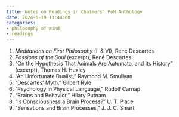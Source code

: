 ```yaml
---
title: Notes on Readings in Chalmers’ PoM Anthology
date: 2024-5-19 13:44:00
categories:
- philosophy of mind
- readings
---
```


1. *Meditations on First Philosophy* (II & VI), René Descartes
2. *Passions of the Soul* (excerpt), René Descartes
3. “On the Hypothesis That Animals Are Automata, and Its History” (excerpt),
   Thomas H. Huxley
4. “An Unfortunate Dualist,” Raymond M. Smullyan
5. “Descartes’ Myth,” Gilbert Ryle
6. “Psychology in Physical Language,” Rudolf Carnap
7. “Brains and Behavior,” Hilary Putnam
8. “Is Consciousness a Brain Process?” U. T. Place
9. “Sensations and Brain Processes,” J. J. C. Smart
